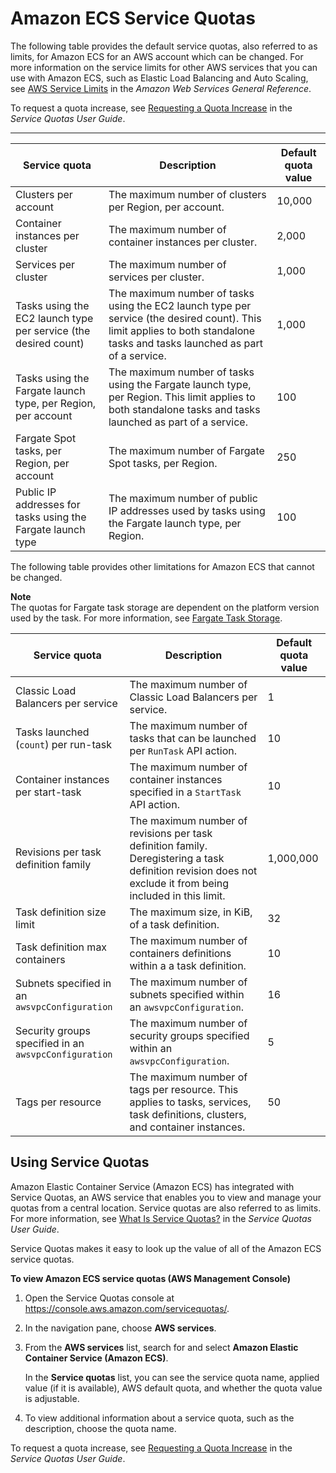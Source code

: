 # Amazon ECS Service Quotas<a name="service-quotas"></a>

The following table provides the default service quotas, also referred to as limits, for Amazon ECS for an AWS account which can be changed\. For more information on the service limits for other AWS services that you can use with Amazon ECS, such as Elastic Load Balancing and Auto Scaling, see [AWS Service Limits](https://docs.aws.amazon.com/general/latest/gr/aws_service_limits.html) in the *Amazon Web Services General Reference*\.

To request a quota increase, see [Requesting a Quota Increase](https://docs.aws.amazon.com/servicequotas/latest/userguide/request-increase.html) in the *Service Quotas User Guide*\.


****  

| Service quota | Description | Default quota value | 
| --- | --- | --- | 
|  Clusters per account  |  The maximum number of clusters per Region, per account\.  |  10,000  | 
|  Container instances per cluster  |  The maximum number of container instances per cluster\.  |  2,000  | 
|  Services per cluster  |  The maximum number of services per cluster\.  |  1,000  | 
|  Tasks using the EC2 launch type per service \(the desired count\)  |  The maximum number of tasks using the EC2 launch type per service \(the desired count\)\. This limit applies to both standalone tasks and tasks launched as part of a service\.  |  1,000  | 
|  Tasks using the Fargate launch type, per Region, per account  |  The maximum number of tasks using the Fargate launch type, per Region\. This limit applies to both standalone tasks and tasks launched as part of a service\.  |  100  | 
|  Fargate Spot tasks, per Region, per account  |  The maximum number of Fargate Spot tasks, per Region\.  |  250  | 
|  Public IP addresses for tasks using the Fargate launch type  | The maximum number of public IP addresses used by tasks using the Fargate launch type, per Region\. |  100  | 

The following table provides other limitations for Amazon ECS that cannot be changed\.

**Note**  
The quotas for Fargate task storage are dependent on the platform version used by the task\. For more information, see [Fargate Task Storage](fargate-task-storage.md)\.


|  Service quota  |  Description  |  Default quota value  | 
| --- | --- | --- | 
|  Classic Load Balancers per service  |  The maximum number of Classic Load Balancers per service\.  |  1  | 
|  Tasks launched \(`count`\) per run\-task  |  The maximum number of tasks that can be launched per `RunTask` API action\.  |  10  | 
|  Container instances per start\-task  |  The maximum number of container instances specified in a `StartTask` API action\.  |  10  | 
|  Revisions per task definition family  |  The maximum number of revisions per task definition family\. Deregistering a task definition revision does not exclude it from being included in this limit\.  |  1,000,000  | 
|  Task definition size limit  |  The maximum size, in KiB, of a task definition\.  |  32  | 
|  Task definition max containers  |  The maximum number of containers definitions within a a task definition\.  |  10  | 
|  Subnets specified in an `awsvpcConfiguration`  |  The maximum number of subnets specified within an `awsvpcConfiguration`\.  |  16  | 
|  Security groups specified in an `awsvpcConfiguration`  |  The maximum number of security groups specified within an `awsvpcConfiguration`\.  |  5  | 
|  Tags per resource  |  The maximum number of tags per resource\. This applies to tasks, services, task definitions, clusters, and container instances\.  |  50  | 

## Using Service Quotas<a name="using-service-quotas"></a>

Amazon Elastic Container Service \(Amazon ECS\) has integrated with Service Quotas, an AWS service that enables you to view and manage your quotas from a central location\. Service quotas are also referred to as limits\. For more information, see [What Is Service Quotas?](https://docs.aws.amazon.com/servicequotas/latest/userguide/intro.html) in the *Service Quotas User Guide*\.

Service Quotas makes it easy to look up the value of all of the Amazon ECS service quotas\.

**To view Amazon ECS service quotas \(AWS Management Console\)**

1. Open the Service Quotas console at [https://console\.aws\.amazon\.com/servicequotas/](https://console.aws.amazon.com/servicequotas/)\.

1. In the navigation pane, choose **AWS services**\.

1. From the **AWS services** list, search for and select **Amazon Elastic Container Service \(Amazon ECS\)**\.

   In the **Service quotas** list, you can see the service quota name, applied value \(if it is available\), AWS default quota, and whether the quota value is adjustable\.

1. To view additional information about a service quota, such as the description, choose the quota name\.

To request a quota increase, see [Requesting a Quota Increase](https://docs.aws.amazon.com/servicequotas/latest/userguide/request-increase.html) in the *Service Quotas User Guide*\.